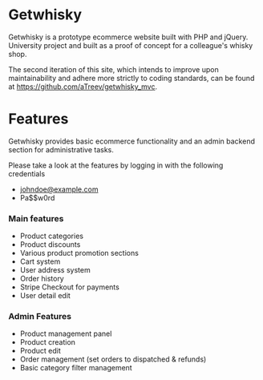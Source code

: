 # Getwhisky

Getwhisky is a prototype ecommerce website built with PHP and jQuery. University project and built as a proof of concept for a colleague's whisky shop.

The second iteration of this site, which intends to improve upon maintainability and adhere more strictly to coding standards, can be found at https://github.com/aTreev/getwhisky_mvc.


# Features
Getwhisky provides basic ecommerce functionality and an admin backend section for administrative tasks.

Please take a look at the features by logging in with the following credentials
* johndoe@example.com
* Pa$$w0rd

### Main features
* Product categories
* Product discounts
* Various product promotion sections
* Cart system
* User address system
* Order history
* Stripe Checkout for payments
* User detail edit

### Admin Features
* Product management panel
* Product creation
* Product edit
* Order management (set orders to dispatched & refunds)
* Basic category filter management



